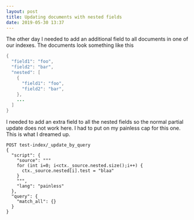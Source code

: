 ```yaml
---
layout: post
title: Updating documents with nested fields
date: 2019-05-30 13:37
---
```


The other day I needed to add an additional field to all documents in one of our indexes.
The documents look something like this

```java
{
  "field1": "foo",
  "field2": "bar",
  "nested": [
    {
      "field1": "foo",
      "field2": "bar",
    },
    ...
  ]
}
```
I needed to add an extra field to all the nested fields so the normal partial update does not work here. I had to put on my painless cap for this one. This is what I dreamed up.

```
POST test-index/_update_by_query
{
  "script": {
    "source": """
    for (int i=0; i<ctx._source.nested.size();i++) {
      ctx._source.nested[i].test = "blaa" 
    }
    """,
    "lang": "painless"
  },
  "query": {
    "match_all": {}
  }
}
```
